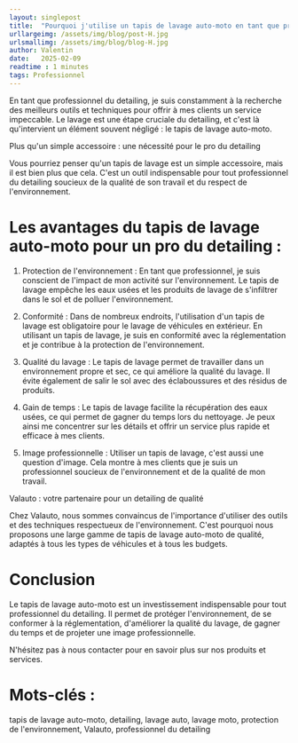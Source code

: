 ```yaml
---
layout: singlepost
title:  "Pourquoi j'utilise un tapis de lavage auto-moto en tant que professionnel "
urllargeimg: /assets/img/blog/post-H.jpg
urlsmallimg: /assets/img/blog/blog-H.jpg
author: Valentin
date:   2025-02-09
readtime : 1 minutes
tags: Professionnel 
---
```

En tant que professionnel du detailing, je suis constamment à la recherche des meilleurs outils et techniques pour offrir à mes clients un service impeccable. Le lavage est une étape cruciale du detailing, et c'est là qu'intervient un élément souvent négligé : le tapis de lavage auto-moto.

Plus qu'un simple accessoire : une nécessité pour le pro du detailing

Vous pourriez penser qu'un tapis de lavage est un simple accessoire, mais il est bien plus que cela. C'est un outil indispensable pour tout professionnel du detailing soucieux de la qualité de son travail et du respect de l'environnement.

# Les avantages du tapis de lavage auto-moto pour un pro du detailing :

1. Protection de l'environnement : En tant que professionnel, je suis conscient de l'impact de mon activité sur l'environnement. Le tapis de lavage empêche les eaux usées et les produits de lavage de s'infiltrer dans le sol et de polluer l'environnement.

2. Conformité : Dans de nombreux endroits, l'utilisation d'un tapis de lavage est obligatoire pour le lavage de véhicules en extérieur. En utilisant un tapis de lavage, je suis en conformité avec la réglementation et je contribue à la protection de l'environnement.

3. Qualité du lavage : Le tapis de lavage permet de travailler dans un environnement propre et sec, ce qui améliore la qualité du lavage. Il évite également de salir le sol avec des éclaboussures et des résidus de produits.

4. Gain de temps : Le tapis de lavage facilite la récupération des eaux usées, ce qui permet de gagner du temps lors du nettoyage. Je peux ainsi me concentrer sur les détails et offrir un service plus rapide et efficace à mes clients.

5. Image professionnelle : Utiliser un tapis de lavage, c'est aussi une question d'image. Cela montre à mes clients que je suis un professionnel soucieux de l'environnement et de la qualité de mon travail.

Valauto : votre partenaire pour un detailing de qualité

Chez Valauto, nous sommes convaincus de l'importance d'utiliser des outils et des techniques respectueux de l'environnement. C'est pourquoi nous proposons une large gamme de tapis de lavage auto-moto de qualité, adaptés à tous les types de véhicules et à tous les budgets.

# Conclusion

Le tapis de lavage auto-moto est un investissement indispensable pour tout professionnel du detailing. Il permet de protéger l'environnement, de se conformer à la réglementation, d'améliorer la qualité du lavage, de gagner du temps et de projeter une image professionnelle.

N'hésitez pas à nous contacter pour en savoir plus sur nos produits et services.

# Mots-clés : 
tapis de lavage auto-moto, detailing, lavage auto, lavage moto, protection de l'environnement, Valauto, professionnel du detailing